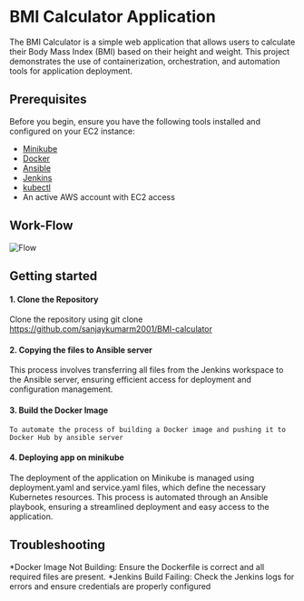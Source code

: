
# BMI Calculator Application 

The BMI Calculator is a simple web application that allows users to calculate their Body Mass Index (BMI) based on their height and weight. This project demonstrates the use of containerization, orchestration, and automation tools for application deployment.

## Prerequisites
Before you begin, ensure you have the following tools installed and configured on your EC2 instance:

- [Minikube](https://minikube.sigs.k8s.io/docs/start/)
- [Docker](https://docs.docker.com/get-docker/)
- [Ansible](https://www.ansible.com/)
- [Jenkins](https://www.jenkins.io/doc/book/installing/)
- [kubectl](https://kubernetes.io/docs/tasks/tools/install-kubectl/)
- An active AWS account with EC2 access

##  Work-Flow
![Flow](https://github.com/user-attachments/assets/0cd13ab7-c571-4eba-85d6-497c8fbbe314)


##  Getting started

#### 1. Clone the Repository

Clone the repository using git clone https://github.com/sanjaykumarm2001/BMI-calculator

#### 2. Copying the files to Ansible server 

This process involves transferring all files from the Jenkins workspace to the Ansible server, ensuring efficient access for deployment and configuration management.

#### 3. Build the Docker Image
    To automate the process of building a Docker image and pushing it to Docker Hub by ansible server  

#### 4. Deploying app on minikube
The deployment of the application on Minikube is managed using deployment.yaml and service.yaml files, which define the necessary Kubernetes resources. This process is automated through an Ansible playbook, ensuring a streamlined deployment and easy access to the application.

## Troubleshooting
*Docker Image Not Building: Ensure the Dockerfile is correct and all required files are present.
*Jenkins Build Failing: Check the Jenkins logs for errors and ensure credentials are properly configured



     

